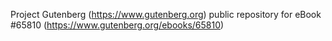 Project Gutenberg (https://www.gutenberg.org) public repository for
eBook #65810 (https://www.gutenberg.org/ebooks/65810)
